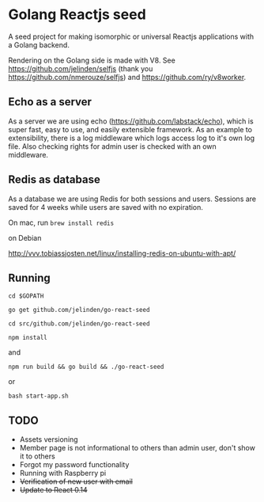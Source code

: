 # Golang Reactjs seed

A seed project for making isomorphic or universal Reactjs applications with a Golang backend.

Rendering on the Golang side is made with V8. See https://github.com/jelinden/selfjs (thank you https://github.com/nmerouze/selfjs) and https://github.com/ry/v8worker.

## Echo as a server

As a server we are using echo (https://github.com/labstack/echo), which is super fast, easy to use, and easily extensible framework. As an example to extensibility, there is a log middleware which logs access log to it's own log file. Also checking rights for admin user is checked with an own middleware.

## Redis as database

As a database we are using Redis for both sessions and users. Sessions are saved for 4 weeks while users are saved with no expiration.

On mac, run
```brew install redis```

on Debian

http://vvv.tobiassjosten.net/linux/installing-redis-on-ubuntu-with-apt/

## Running

```cd $GOPATH```

```go get github.com/jelinden/go-react-seed```

```cd src/github.com/jelinden/go-react-seed```

```npm install```

and

```npm run build && go build && ./go-react-seed```

or

```bash start-app.sh```

## TODO

* Assets versioning
* Member page is not informational to others than admin user, don't show it to others
* Forgot my password functionality
* Running with Raspberry pi
* ~~Verification of new user with email~~
* ~~Update to React 0.14~~
